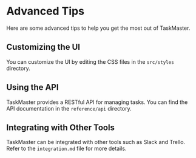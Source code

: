 # Advanced Tips

Here are some advanced tips to help you get the most out of TaskMaster.

## Customizing the UI

You can customize the UI by editing the CSS files in the `src/styles` directory.

## Using the API

TaskMaster provides a RESTful API for managing tasks. You can find the API documentation in the `reference/api` directory.

## Integrating with Other Tools

TaskMaster can be integrated with other tools such as Slack and Trello. Refer to the `integration.md` file for more details.
